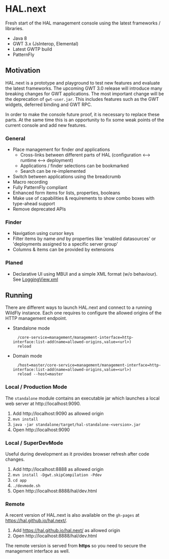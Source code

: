 # HAL.next

Fresh start of the HAL management console using the latest frameworks / libraries. 

- Java 8
- GWT 3.x (JsInterop, Elemental)
- Latest GWTP build
- PatternFly

## Motivation

HAL.next is a prototype and playground to test new features and evaluate the latest frameworks. The upcoming GWT 3.0 release will introduce many breaking changes for GWT applications. The most important change will be the deprecation of `gwt-user.jar`. This includes features such as the GWT widgets, deferred binding and GWT RPC. 

In order to make the console future proof, it is necessary to replace these parts. At the same time this is an opportunity to fix some weak points of the current console and add new features.

### General

- Place management for finder *and* applications
	- Cross-links between different parts of HAL (configuration ⟷ runtime ⟷ deployment)
	- Applications / finder selections can be bookmarked
	- Search can be re-implemented
- Switch between applications using the breadcrumb
- Macro recording
- Fully PatternFly compliant
- Enhanced form items for lists, properties, booleans
- Make use of capabilities & requirements to show combo boxes with type-ahead support
- Remove deprecated APIs 

### Finder

- Navigation using cursor keys
- Filter items by name *and* by properties like 'enabled datasources' or 'deployments assigned to a specific server group'
- Columns & items can be provided by extensions

### Planed

- Declarative UI using MBUI and a simple XML format (w/o behaviour). See [LoggingView.xml](app/src/main/resources/org/jboss/hal/client/configuration/subsystem/logging/LoggingView.xml)

## Running

There are different ways to launch HAL.next and connect to a running WildFly instance. Each one requires to configure the allowed origins of the HTTP management endpoint.
 
- Standalone mode

        /core-service=management/management-interface=http-interface:list-add(name=allowed-origins,value=<url>)
        reload

- Domain mode
 
        /host=master/core-service=management/management-interface=http-interface:list-add(name=allowed-origins,value=<url>)
        reload --host=master
 
### Local / Production Mode

The `standalone` module contains an executable jar which launches a local web server at http://localhost:9090.
  
1. Add http://localhost:9090 as allowed origin
1. `mvn install`
1. `java -jar standalone/target/hal-standalone-<version>.jar`
1. Open http://localhost:9090

### Local / SuperDevMode

Useful during development as it provides browser refresh after code changes. 

1. Add http://localhost:8888 as allowed origin
1. `mvn install -Dgwt.skipCompilation -Pdev` 
1. `cd app`
1. `./devmode.sh`
1. Open http://localhost:8888/hal/dev.html

### Remote

A recent version of HAL.next is also available on the `gh-pages` at https://hal.github.io/hal.next/. 

1. Add https://hal.github.io/hal.next/ as allowed origin
1. Open http://localhost:8888/hal/dev.html

The remote version is served from **https** so you need to secure the management interface as well. 
